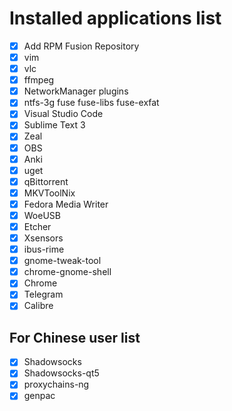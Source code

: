 # Installed applications list

- [x] Add RPM Fusion Repository
- [x] vim
- [x] vlc
- [x] ffmpeg
- [x] NetworkManager plugins
- [x] ntfs-3g fuse fuse-libs fuse-exfat
- [x] Visual Studio Code
- [x] Sublime Text 3
- [x] Zeal
- [x] OBS
- [x] Anki
- [x] uget
- [x] qBittorrent
- [x] MKVToolNix
- [x] Fedora Media Writer
- [x] WoeUSB
- [x] Etcher
- [x] Xsensors
- [x] ibus-rime
- [x] gnome-tweak-tool
- [x] chrome-gnome-shell
- [x] Chrome
- [x] Telegram
- [x] Calibre

## For Chinese user list

- [x] Shadowsocks
- [x] Shadowsocks-qt5
- [x] proxychains-ng
- [x] genpac